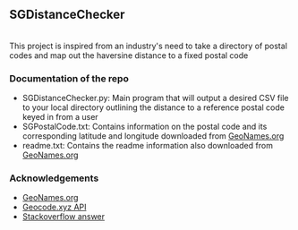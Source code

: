 ## SGDistanceChecker
<br>
This project is inspired from an industry's need to take a directory of postal codes and map out the haversine distance to a fixed postal code

### Documentation of the repo
- SGDistanceChecker.py: Main program that will output a desired CSV file to your local directory outlining the distance to a reference postal code keyed in from a user
- SGPostalCode.txt: Contains information on the postal code and its corresponding latitude and longitude downloaded from [GeoNames.org](http://download.geonames.org/export/zip/)
- readme.txt: Contains the readme information also downloaded from [GeoNames.org](http://download.geonames.org/export/zip/)
### Acknowledgements
- [GeoNames.org](http://download.geonames.org/export/zip/)
- [Geocode.xyz API](https://geocode.xyz/new_account)
- [Stackoverflow answer](https://stackoverflow.com/questions/4913349/haversine-formula-in-python-bearing-and-distance-between-two-gps-points)
